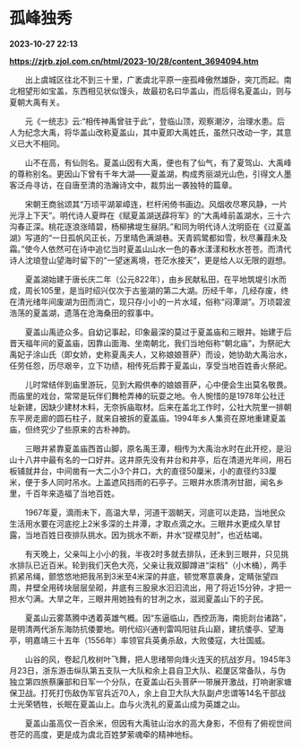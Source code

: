 # 孤峰独秀

**2023-10-27 22:13**

**https://zjrb.zjol.com.cn/html/2023-10/28/content_3694094.htm**

　　出上虞城区往北不到三十里，广袤虞北平原一座孤峰傲然雄卧，突兀而起。南北相望形如宝盖，东西相见状似馒头，故最初名曰华盖山，而后得名夏盖山，则与夏朝大禹有关。

　　元《一统志》云:“相传神禹曾驻于此”，登临山顶，观察潮汐，治理水患。后人为纪念大禹，将华盖山改称夏盖山，其中夏即大禹姓氏，虽然只改动一字，其意义已大不相同。

　　山不在高，有仙则名。夏盖山因有大禹，便也有了仙气，有了夏驾山、大禹峰的尊称别名。更因山下曾有千年大湖——夏盖湖，构成秀丽湖光山色，引得文人墨客泛舟寻访，在自唐至清的浩瀚诗文中，裁剪出一袭独特的篇章。

　　宋朝王商翁颂其“万顷平湖翠嶂连，栏杆闲倚书画边。风烟收尽寒风静，一片光浮上下天”。明代诗人夏晔在《赋夏盖湖送薜将军》的“大禹峰前盖湖水，三十六沟春正深。桃花逐浪涨晴碧，杨柳拂堤生昼阴。”和同为明代诗人沈明臣在《过夏盖湖》写道的“一日孤帆风正长，万里晴色满湖巷。天青鸥鹭都如雪，秋尽蒹葭未及霜。”使今人依然可在诗中追忆当时夏盖山山水一色的春水漾漾和秋水苍苍。而清代诗人沈琅登山望海时留下的“一望迷离境，苍茫水接天”，更是给人以无限的遐想。

　　夏盖湖始建于唐长庆二年（公元822年），由乡民献私田，在平地筑堤引水而成，周长105里，是当时绍兴仅次于古鉴湖的第二大湖。历经千年，几经存废，终在清光绪年间废湖为田而消亡，现只存小小的一片水域，俗称“闷潭湖”。万顷碧波浩荡的夏盖湖，遗落在沧海桑田的叙事中。

　　夏盖山禹迹众多。自幼记事起，印象最深的莫过于夏盖庙和三眼井。始建于后晋天福年间的夏盖庙，因靠山面海、坐南朝北，我们当地俗称“朝北庙”，为祭祀大禹妃子涂山氏（即女娇，史称夏禹夫人，又称娘娘菩萨）而设，她协助大禹治水，任劳任怨，历尽艰辛，立下功绩，相传死后葬于夏盖山，享受当地百姓香火祭祀。

　　儿时常结伴到庙里游玩，见到大殿供奉的娘娘菩萨，心中便会生出莫名敬畏。而庙里的戏台，常常是玩伴们舞枪弄棒的玩耍之地。令人惋惜的是1978年公社迁址新建，因缺少建材木料，无奈拆庙取材。后来在盖北工作时，公社大院里一排朝东平房走廊的圆石柱子，就来自被拆的夏盖庙。1994年乡人集资在原地重建夏盖庙，但终究少了些原来的古朴神韵。

　　三眼井紧靠夏盖庙西首山脚，原名禹王潭，相传为大禹治水时在此开挖，是沿山十八井中最有名的一口好井。这井原先没有井台和井亭，后在清道光年间，用石板铺就井台，中间凿有一大二小3个井口，大的直径50厘米，小的直径约33厘米，便于多人同时吊水。上盖遮风挡雨的石亭子。三眼井水质清冽甘甜，闻名乡里，千百年来造福了当地百姓。

　　1967年夏，滴雨未下，高温大旱，河道干涸朝天，河底可以走路，当地民众生活用水要在河底挖上2米多深的土井潭，才取点滴之水。三眼井水更成久旱甘露，当地百姓日夜排队挑水。因为挑水不断，井水“捉襟见肘”，也近枯竭。

　　有天晚上，父亲叫上小小的我，半夜2时多就去排队，还未到三眼井，只见挑水排队已近百米。轮到我们天色大亮，父亲让我双脚蹲进“柒档”（小木桶），两手抓紧吊绳，颤悠悠地把我吊到3米至4米深的井底，顿觉寒意袭身，定睛张望四周，井壁全用砖块层层垒砌，井底有三股泉水汩汩流出，用了将近15分钟，才把一担水勺满。大旱之年，三眼井用她独有的甘冽之水，滋润夏盖山下的子民。

　　夏盖山云雾蒸腾中透着英雄气概。因“东逼临山，西控沥海，南扼剡台诸路”，是明清两代浙东海防抗倭要地。明代绍兴通判雷鸣阳驻兵山巅，建抗倭亭、望海亭，明嘉靖三十五年（1556年）率领官兵英勇杀敌，大败倭寇，大壮国威。

　　山谷的风，卷起几枚树叶飞舞，把人思绪带向烽火连天的抗战岁月。1945年3月23日，浙东游击纵队第五支队一大队和余上县自卫大队、崧厦区常备队，与伪独立第四旅蔡廉部和日军一个分队，在夏盖山石头菩萨一带展开激战，打响谢家塘保卫战。打死打伤敌伪军官兵近70人，余上自卫大队大队副卢忠谓等14名干部战士光荣牺牲，长眠在夏盖山上。血与火洗礼的夏盖山成为英雄之山。

　　夏盖山虽高仅一百余米，但因有大禹驻山治水的高大身影，不但有了俯视世间苍茫的高度，更是成为虞北百姓梦萦魂牵的精神地标。